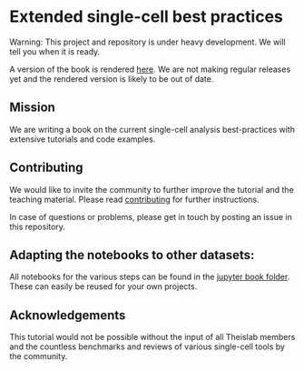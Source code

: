 # Extended single-cell best practices

Warning: This project and repository is under heavy development. We will tell you when it is ready.

A version of the book is rendered [here](https://theislab.github.io/extended-single-cell-best-practices/index.html).
We are not making regular releases yet and the rendered version is likely to be out of date.

## Mission

We are writing a book on the current single-cell analysis best-practices with extensive tutorials and code examples.

## Contributing

We would like to invite the community to further improve the tutorial and the teaching material.
Please read [contributing](https://github.com/theislab/extended-single-cell-best-practices/blob/development/CONTRIBUTING.md) for further instructions.

In case of questions or problems, please get in touch by posting an issue in this repository.

## Adapting the notebooks to other datasets:

All notebooks for the various steps can be found in the [jupyter book folder](extended-single-cell-best-practices/tree/master/jupyter-book).
These can easily be reused for your own projects.

## Acknowledgements

This tutorial would not be possible without the input of all Theislab members and the countless benchmarks and reviews of various single-cell tools by the community.
